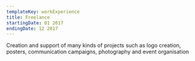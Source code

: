 ```yaml
---
templateKey: workExperience
title: Freelance
startingDate: 01 2017
endingDate: 12 2017
---
```

Creation and support of many kinds of projects such as logo creation, posters, communication campaigns, photography and event organisation